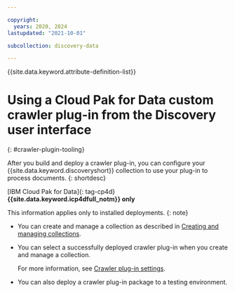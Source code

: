 ```yaml
---

copyright:
  years: 2020, 2024
lastupdated: "2021-10-01"

subcollection: discovery-data

---
```


{{site.data.keyword.attribute-definition-list}}

# Using a Cloud Pak for Data custom crawler plug-in from the Discovery user interface
{: #crawler-plugin-tooling}

After you build and deploy a crawler plug-in, you can configure your {{site.data.keyword.discoveryshort}} collection to use your plug-in to process documents.
{: shortdesc}

[IBM Cloud Pak for Data]{: tag-cp4d} **{{site.data.keyword.icp4dfull_notm}} only**

This information applies only to installed deployments.
{: note}

-   You can create and manage a collection as described in [Creating and managing collections](/docs/discovery-data?topic=discovery-data-collections).
-   You can select a successfully deployed crawler plug-in when you create and manage a collection.

    For more information, see [Crawler plug-in settings](/docs/discovery-data?topic=discovery-data-collection-types#plugin-settings).
-   You can also deploy a crawler plug-in package to a testing environment.

